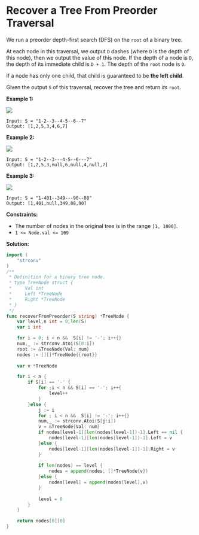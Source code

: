 # Recover a Tree From Preorder Traversal

We run a preorder depth-first search (DFS) on the  `root`  of a binary tree.

At each node in this traversal, we output  `D`  dashes (where  `D`  is the depth of this node), then we output the value of this node. If the depth of a node is  `D`, the depth of its immediate child is  `D + 1`. The depth of the  `root`  node is  `0`.

If a node has only one child, that child is guaranteed to be  **the left child**.

Given the output  `S`  of this traversal, recover the tree and return  _its_  `root`.

**Example 1:**

![](https://assets.leetcode.com/uploads/2019/04/08/recover-a-tree-from-preorder-traversal.png)

    Input: S = "1-2--3--4-5--6--7"
    Output: [1,2,5,3,4,6,7]

**Example 2:**

![](https://assets.leetcode.com/uploads/2019/04/11/screen-shot-2019-04-10-at-114101-pm.png)

    Input: S = "1-2--3---4-5--6---7"
    Output: [1,2,5,3,null,6,null,4,null,7]

**Example 3:**

![](https://assets.leetcode.com/uploads/2019/04/11/screen-shot-2019-04-10-at-114955-pm.png)

    Input: S = "1-401--349---90--88"
    Output: [1,401,null,349,88,90]

**Constraints:**

-   The number of nodes in the original tree is in the range  `[1, 1000]`.
-   `1 <= Node.val <= 109`

**Solution:**

```go
import (
    "strconv"
)
/**
 * Definition for a binary tree node.
 * type TreeNode struct {
 *     Val int
 *     Left *TreeNode
 *     Right *TreeNode
 * }
 */
func recoverFromPreorder(S string) *TreeNode {
    var level,n int = 0,len(S)
    var i int

    for i = 0; i < n &&  S[i] != '-'; i++{}
    num,_ := strconv.Atoi(S[0:i])
    root := &TreeNode{Val: num}
    nodes := [][]*TreeNode{{root}}
    
    var v *TreeNode

    for i < n {
        if S[i] == '-' {
            for ;i < n && S[i] == '-'; i++{
                level++
            }
        }else {
            j := i
            for ; i < n &&  S[i] != '-'; i++{}
            num,_ := strconv.Atoi(S[j:i])
            v = &TreeNode{Val: num}
            if nodes[level-1][len(nodes[level-1])-1].Left == nil {
                nodes[level-1][len(nodes[level-1])-1].Left = v
            }else {
                nodes[level-1][len(nodes[level-1])-1].Right = v
            }
            
            if len(nodes) == level {
                nodes = append(nodes, []*TreeNode{v})
            }else {
                nodes[level] = append(nodes[level],v)
            }
            
            level = 0
        }
    }

    return nodes[0][0]
}
```
